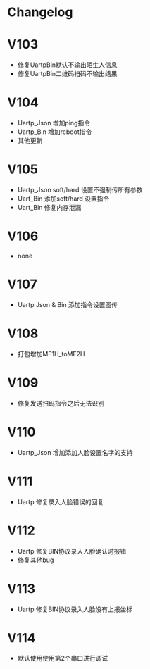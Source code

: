 # Changelog

# V103

- 修复UartpBin默认不输出陌生人信息
- 修复UartpBin二维码扫码不输出结果

# V104

- Uartp_Json 增加ping指令
- Uartp_Bin 增加reboot指令
- 其他更新

# V105

- Uartp_Json soft/hard 设置不强制传所有参数
- Uart_Bin 添加soft/hard 设置指令
- Uart_Bin 修复内存泄漏

# V106

- none

# V107

- Uartp Json & Bin 添加指令设置图传

# V108 

- 打包增加MF1H_toMF2H

# V109

- 修复发送扫码指令之后无法识别

# V110

- Uartp_Json 增加添加人脸设置名字的支持

# V111

- Uartp 修复录入人脸错误的回复

# V112

- Uartp 修复BIN协议录入人脸确认时报错
- 修复其他bug

# V113

- Uartp 修复BIN协议录入人脸没有上报坐标

# V114

- 默认使用使用第2个串口进行调试